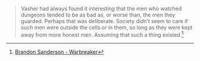 > Vasher had always found it interesting that the men who watched dungeons tended to be as bad as, or worse than, the men they guarded. Perhaps that was deliberate. Society didn’t seem to care if such men were outside the cells or in them, so long as they were kept away from more honest men.
> Assuming that such a thing existed.[^1]

[^1]: [Brandon Sanderson - Warbreaker](https://bookshop.org/p/books/warbreaker-brandon-sanderson/7103086?ean=9780765360038)
